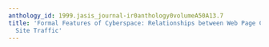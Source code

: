 ```yaml
---
anthology_id: 1999.jasis_journal-ir0anthology0volumeA50A13.7
title: 'Formal Features of Cyberspace: Relationships between Web Page Complexity and
  Site Traffic'
---
```

